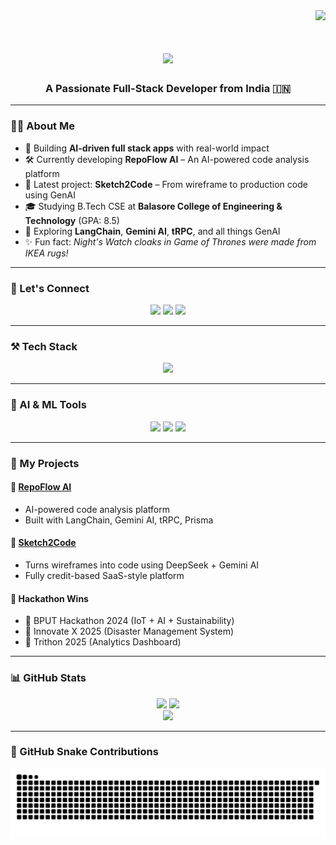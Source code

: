 <div align="right">
  <img src="https://visitor-badge.laobi.icu/badge?page_id=mrinal-mann.mrinal-mann" />
</div>

<h1 align="center">
  <img src="https://readme-typing-svg.demolab.com/?font=Fira+Code&pause=1000&width=435&lines=Hi+there%F0%9F%91%8B%2C+My+name+is+Mrinal+Manna" />
</h1>

<h3 align="center">A Passionate Full-Stack Developer from India 🇮🇳</h3>

---

### 🧑‍💻 About Me
- 🚀 Building **AI-driven full stack apps** with real-world impact  
- 🛠️ Currently developing **RepoFlow AI** – An AI-powered code analysis platform  
- 🔭 Latest project: **Sketch2Code** – From wireframe to production code using GenAI  
- 🎓 Studying B.Tech CSE at **Balasore College of Engineering & Technology** (GPA: 8.5)  
- 🧠 Exploring **LangChain**, **Gemini AI**, **tRPC**, and all things GenAI  
- ✨ Fun fact: *Night's Watch cloaks in Game of Thrones were made from IKEA rugs!*  

---

### 🔗 Let's Connect
<p align="center">
  <a href="mailto:mrinalmanna2004@gmail.com"><img src="https://img.shields.io/badge/Gmail-333333?style=for-the-badge&logo=gmail&logoColor=red" /></a>
  <a href="https://www.linkedin.com/in/mrinal-manna/" target="_blank"><img src="https://img.shields.io/badge/LinkedIn-0077B5?style=for-the-badge&logo=linkedin&logoColor=white" /></a>
  <a href="https://portfoliomrinal.netlify.app/" target="_blank"><img src="https://img.shields.io/badge/Portfolio-FF5722?style=for-the-badge&logo=todoist&logoColor=white" /></a>
</p>

---

### ⚒️ Tech Stack
<p align="center">
  <img src="https://skillicons.dev/icons?i=react,nextjs,nodejs,typescript,python,java,c,cpp,mongodb,postgres,firebase,tailwind,express,prisma,drizzle,git,github,docker,redis,aws" />
</p>

---

### 🧠 AI & ML Tools
<p align="center">
  <img src="https://img.shields.io/badge/Gemini%20AI-202124?style=for-the-badge&logo=google&logoColor=white" />
  <img src="https://img.shields.io/badge/LangChain-000000?style=for-the-badge&logo=LangChain&logoColor=white" />
  <img src="https://img.shields.io/badge/OpenAI-412991?style=for-the-badge&logo=openai&logoColor=white" />
</p>

---

### 🚀 My Projects
#### 🔹 [RepoFlow AI](https://repoflow.vercel.app/)
- AI-powered code analysis platform
- Built with LangChain, Gemini AI, tRPC, Prisma

#### 🔹 [Sketch2Code](https://sketch2-code.vercel.app/)
- Turns wireframes into code using DeepSeek + Gemini AI
- Fully credit-based SaaS-style platform

#### 🔹 Hackathon Wins
- 🥇 BPUT Hackathon 2024 (IoT + AI + Sustainability)
- 🥇 Innovate X 2025 (Disaster Management System)
- 🥈 Trithon 2025 (Analytics Dashboard)

---

### 📊 GitHub Stats
<p align="center">
  <img width=390 src="https://streak-stats.demolab.com?user=mrinal-mann&theme=dark"/>
  <img width=390 src="https://github-readme-stats.vercel.app/api?username=mrinal-mann&show_icons=true&theme=dark" />
  <br/>
  <img width=325 src="https://github-readme-stats.vercel.app/api/top-langs/?username=mrinal-mann&hide_progress=true&theme=dark" />
</p>

---

### 🐍 GitHub Snake Contributions
<picture>
  <source media="(prefers-color-scheme: dark)" srcset="https://raw.githubusercontent.com/mrinal-mann/mrinal-mann/output/github-snake-dark.svg" />
  <source media="(prefers-color-scheme: light)" srcset="https://raw.githubusercontent.com/mrinal-mann/mrinal-mann/output/github-snake.svg" />
  <img alt="github-snake" src="https://raw.githubusercontent.com/mrinal-mann/mrinal-mann/output/github-snake.svg" />
</picture>

